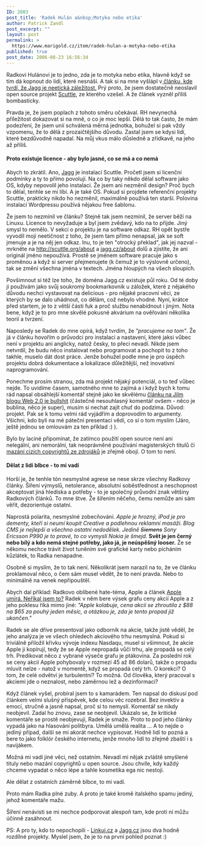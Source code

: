 ```yaml
---
ID: 2003
post_title: 'Radek Hulán a&nbsp;Motyka nebo etika'
author: Patrick Zandl
post_excerpt: ""
layout: post
permalink: >
  https://www.marigold.cz/item/radek-hulan-a-motyka-nebo-etika
published: true
post_date: 2006-08-23 16:56:34
---
```

<texy>	<p>Radkovi Hulánovi je to jedno, zda je to motyka nebo etika, hlavně když se tím dá kopnout do lidí, které nesnáší. A tak si na mne vyšlápl v<a href="http://radekhulan.cz/item/jagg-cz-chlubit-se-cizim-perim-je-normalni"> článku, kde tvrdí, že Jagg je neetická záležitost.</a> Prý proto, že jsem dostatečně neoslavil open source projekt <a href="http://scuttle.org">Scuttle</a>, ze kterého vzešel. A že článek vyzněl příliš bombasticky. </p>
	<p>Pravda je, že jsem poplach z tohoto směru očekával. RH nevynechá příležitost dokazovat si na mně, o co je moc lepší. Dělá to tak často, že mám podezření, že jsem unií schválená měrná jednotka, bohužel si pak vždy vzpomenu, že to dělá z prozaičtějšího důvodu. Zastal jsem se kdysi lidí, které bezdůvodně napadal. Na můj vkus málo důsledně a zřídkavě, na jeho až příliš. </p>
	<h4>Proto existuje licence - aby bylo jasné, co se má a co nemá</h4>
	<p>Abych to zkrátil. Ano, <a href="http://www.jagg.cz">Jagg</a> je instalací Scuttle. Pročetl jsem si licenční podmínky a ty to přímo povolují. Na co by taky někdo dělal software jako OS, kdyby nepovolil jeho instalaci. Že jsem ani nezměnil design? Proč bych to dělal, tenhle se mi líbí. A je také OS. Pokud si projdete referenční projekty Scuttle, prakticky nikdo ho nezměnil, maximálně používá ten starší. Polovina instalací Wordpressu používá nějakou free šablonu. </p>
	<p>Že jsem to nezmínil ve článku? Stejně tak jsem nezmínil, že server běží na Linuxu. Licence to nevyžaduje a byl jsem zvědavý, kdo na to přijde. Jiný smysl to nemělo. V sekci o projektu je na software odkaz. RH opět bystře vyvodil moji neetičnost z toho, že jsem tam přímo nenapsal, jak se soft jmenuje a je na něj jen odkaz. Inu, to je ten "otrocký překlad", jak jej nazval - mrkněte na <a href="scuttle.org/about">http://scuttle.org/about</a> a <a href="http://jagg.cz/about">jagg.cz/about</a> dolů a zjistíte, že ani originál jméno nepoužívá. Prostě se jménem software pracuje jako s proměnou a když si server přejmenujete (k čemuž je to výslovně určeno), tak se změní všechna jména v textech. Jména hloupých na všech sloupích. </p>
	<p>Povšimnout si též lze toho, že doména Jagg.cz existuje půl roku. Od té doby ji používám jako svůj soukromý bookmarkovník u záložek, které z nějakého důvodu nechci vystavovat na delicious - pro nějaké pracovní věci, ze kterých by se dalo uhádnout, co dělám, což nebylo vhodné. Nyní, krátce před startem, je to z větší části fuk a proč službu nenabídnout i jiným. Nota bene, když je to pro mne skvělé pokusné akvárium na ověřování několika teorií a tvrzení. </p>
	<p>Naposledy se Radek do mne opírá, když tvrdím, že <em>"pracujeme na tom"</em>. Že já v článku hovořím o průvodci pro instalaci a nastavení, které jaksi vůbec není v projektu ani anglicky, natož česky, to přeci nevadí. Nikde jsem netvrdil, že budu něco instalovat nebo programovat a pochopit to z toho takhle, muselo dát dost práce. Jenže bohužel podle mne je pro úspěch projektu dobrá dokumentace a lokalizace důležitější, než inovativní naprogramování.</p>
	<p>Ponechme prosím stranou, zda má projekt nějaký potenciál, o to teď vůbec nejde. To uvidíme časem, samotného mne to zajímá a i když bych k tomu rád napsal obsáhlejší komentář stejně jako ke skvělému <a href="http://jilm.blog.lupa.cz/0608/web-2-0-je-bullshit">článku na Jilm blogu Web 2.0 je bullshit</a> (částečně nesouhlasný komentář ovšem - něco je bublina, něco je super), musím si nechat zajít chuť do podzima. Důvod: projekt. Pak se k tomu velmi rád vyjádřím a doprovodím to argumenty. Všichni, kdo byli na mé páteční presentaci vědí, co si o tom myslím (Járo, ještě jednou se omlouvám za ten příklad :) ).</p>
	<p>Bylo by laciné připomínat, že zatímco použití open source není ani nelegální, ani nemorální, tak neoprávněné používání  magisterských titulů či <a href="http://www.dgx.cz/trine/item/causa-copyrighty-game-over">mazání cizích copyrightů ze zdrojáků</a> je zřejmě obojí. O tom to není. </p>
	<h4>Dělat z lidí blbce - to mi vadí</h4>
	<p>Horší je, že tenhle tón nesmyslné agrese se nese skrze všechny Radkovy články. Šíření výmyslů, netolerance, absolutní soběstřednost a neschopnost akceptovat jiná hlediska a potřeby - to je společný průvodní znak většiny Radkových článků. To mne štve. Že šířením něčeho, čemu nemůže ani sám věřit, dezorientuje ostatní. </p>
	<p>Naprostá polarita, nesmyslné zobecňování.<em> Apple je hrozný, iPod je pro dementy, kteří si neumí koupit Creative a podlehnou reklamní masáži. Blog CMS je nejlepší a všechno ostatní nedodělek. Jedině <s>Siemens</s> Sony Ericsson P990 je to pravé, to co vymyslí Nokia je šmejd.</em> <strong>Svět je jen černý nebo bílý a kdo nemá stejné potřeby, jako já, je neúspěšný looser.</strong> Že se někomu nechce trávit život tuněním své grafické karty nebo pícháním kůzlátek, to Radka nenapadne.  </p>
	<p>Osobně si myslím, že to tak není. Několikrát jsem narazil na to, že ve článku proklamoval něco, o čem sám musel vědět, že to není pravda. Nebo to minimálně na venek nepřipouštěl. </p>
	<p>Abych dal příklad: Radkovo oblíbené hate-téma, Apple a článek <a href="http://radekhulan.cz/item/apple-umira-nerikal-jsem-to">Apple umírá. Neříkal jsem to?</a> Radek v něm bere výsek grafu ceny akcií Apple a z jeho poklesu říká mimo jiné:<em> "Apple kolabuje, cena akcií se zhroutila z $88 na $65 za pouhý jeden měsíc, a otázkou je, zda je tento propad již ukončen."</em></p>
	<p>Radek se ale dříve presentoval jako odborník na akcie, takže jistě věděl, že jeho analýza je ve všech ohledech akciového trhu nesmyslná. Pokud si triviálně přiložil křivku vývoje indexu Nasdaqu, musel si všimnout, že akcie Apple ji kopírují, tedy že se Apple nepropadá vůči trhu, ale propadá se celý trh. Predikovat něco z vybrané výseče grafu je ptákovina. Za poslední rok se ceny akcií Apple pohybovaly v rozmezí 45 až 86 dolarů, takže o propadu mluvit nelze - natož v momentě, když se propadá celý trh. O korekci? O tom, že celé odvětví je turbulentní? To možná. Od člověka, který pracoval s akciemi jde o neznalost, nebo záměrnou lež a dezinformaci? </p>
	<p>Když článek vyšel, probíral jsem to s kamarádem. Ten napsal do diskusí pod článkem velmi slušný příspěvek, kde celou věc rozebral. Bez invektiv a emocí, stručně a jasně napsal, proč si to nemyslí. Komentář se nikdy neobjevil. Zadal ho znovu, zase se neobjevil. Ukázalo se, že kritické komentáře se prostě neobjevují, Radek je smaže. Proto to pod  jeho články vypadá jako na hlasování politbyra. Umělá umělá realita ... A to nejde o jediný případ, další se mi akorát nechce vypisovat. Hodně lidí to pozná a bere to jako folklór českého internetu, jenže mnoho lidí to zřejmě zbaští i s navijákem. </p>
	<p>Možná mi vadí jiné věci, než ostatním. Nevadí mi nějak zvláště smyšlené tituly nebo mazání copyrightů u open source. Jsou chvíle, kdy každý chceme vypadat o něco lépe a tahle kosmetika ega nic nestojí. </p>
	<p>Ale dělat z ostatních záměrně blbce, to mi vadí.  </p>
	<p>Proto mám Radka plné zuby. A proto je také kromě italského spamu jediný, jehož komentáře mažu. </p>
	<p>Šíření nenávisti se mi nechce podporovat alespoň tam, kde proti ní můžu účinně zasáhnout.
</p>
<p>PS: A pro ty, kdo to nepochopili - <a href="http://linkuj.cz">Linkuj.cz</a> a <a href="http://www.jagg.cz">Jagg.cz</a> jsou dva hodně rozdílné projekty. Myslel jsem, že je to na první pohled poznat :)
</p>